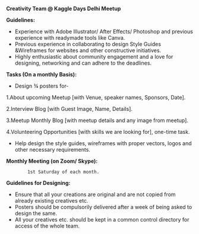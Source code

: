 **Creativity Team @ Kaggle Days Delhi Meetup**

**Guidelines:**

- Experience with Adobe Illustrator/ After Effects/ Photoshop and previous experience with readymade tools like Canva.
- Previous experience in collaborating to design Style Guides &amp;Wireframes for websites and other constructive initiatives.
- Highly enthusiastic about community engagement and a love for designing, networking and can adhere to the deadlines.

**Tasks (On a monthly Basis):**

- Design ¾ posters for-

 1.About upcoming Meetup [with Venue, speaker names, Sponsors, Date].
  
 2.Interview Blog [with Guest Image, Name, Details].
 
 3.Meetup Monthly Blog [with meetup details and any image from meetup].
 
 4.Volunteering Opportunities [with skills we are looking for], one-time task.

- Help design the style guides, wireframes with proper vectors, logos and other necessary requirements.

**Monthly Meeting (on Zoom/ Skype):**

            1st Saturday of each month.

**Guidelines for Designing:**

- Ensure that all your creations are original and are not copied from already existing creatives etc.
- Posters should be compulsorily delivered after a week of being asked to design the same.
- All your creatives etc. should be kept in a common control directory for access of the whole team.
